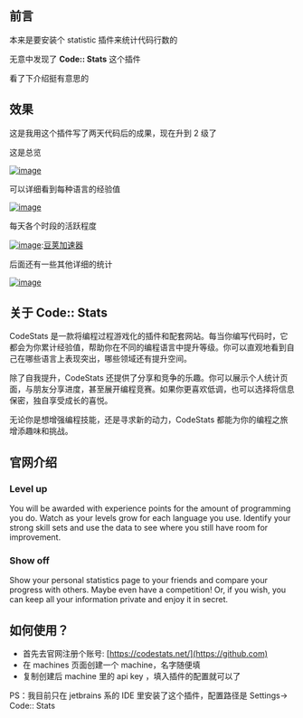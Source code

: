 
## 前言


本来是要安装个 statistic 插件来统计代码行数的


无意中发现了 **Code:: Stats** 这个插件


看了下介绍挺有意思的


## 效果


这是我用这个插件写了两天代码后的成果，现在升到 2 级了


这是总览


[![image](https://img2024.cnblogs.com/blog/866942/202412/866942-20241204231843369-1810013783.png)](https://github.com)


可以详细看到每种语言的经验值


[![image](https://img2024.cnblogs.com/blog/866942/202412/866942-20241204231857403-452682413.png)](https://github.com)


每天各个时段的活跃程度


[![image](https://img2024.cnblogs.com/blog/866942/202412/866942-20241204231904260-339312207.png)](https://github.com):[豆荚加速器](https://yirou.org)


后面还有一些其他详细的统计


[![image](https://img2024.cnblogs.com/blog/866942/202412/866942-20241204231910030-1618118045.png)](https://github.com)


## 关于 Code:: Stats


CodeStats 是一款将编程过程游戏化的插件和配套网站。每当你编写代码时，它都会为你累计经验值，帮助你在不同的编程语言中提升等级。你可以直观地看到自己在哪些语言上表现突出，哪些领域还有提升空间。


除了自我提升，CodeStats 还提供了分享和竞争的乐趣。你可以展示个人统计页面，与朋友分享进度，甚至展开编程竞赛。如果你更喜欢低调，也可以选择将信息保密，独自享受成长的喜悦。


无论你是想增强编程技能，还是寻求新的动力，CodeStats 都能为你的编程之旅增添趣味和挑战。


## 官网介绍


### Level up


You will be awarded with experience points for the amount of programming you do. Watch as your levels grow for each language you use. Identify your strong skill sets and use the data to see where you still have room for improvement.


### Show off


Show your personal statistics page to your friends and compare your progress with others. Maybe even have a competition! Or, if you wish, you can keep all your information private and enjoy it in secret.


## 如何使用？


* 首先去官网注册个账号: [https://codestats.net/](https://github.com)
* 在 machines 页面创建一个 machine，名字随便填
* 复制创建后 machine 里的 api key ，填入插件的配置就可以了


PS：我目前只在 jetbrains 系的 IDE 里安装了这个插件，配置路径是 Settings\-\> Code:: Stats


